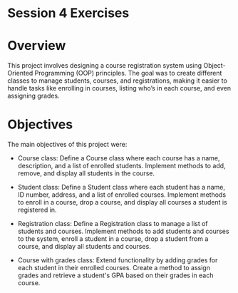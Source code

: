 # Session 4 Exercises

# Overview

This project involves designing a course registration system using Object-Oriented Programming (OOP) principles. The goal was to create different classes to manage students, courses, and registrations, making it easier to handle tasks like enrolling in courses, listing who’s in each course, and even assigning grades.

# Objectives

The main objectives of this project were:

- Course class:
Define a Course class where each course has a name, description, and a list of enrolled students.
Implement methods to add, remove, and display all students in the course.

- Student class:
Define a Student class where each student has a name, ID number, address, and a list of enrolled courses.
Implement methods to enroll in a course, drop a course, and display all courses a student is registered in.

- Registration class:
Define a Registration class to manage a list of students and courses.
Implement methods to add students and courses to the system, enroll a student in a course, drop a student from a course, and display all students and courses.

- Course with grades class:
Extend functionality by adding grades for each student in their enrolled courses.
Create a method to assign grades and retrieve a student's GPA based on their grades in each course.
